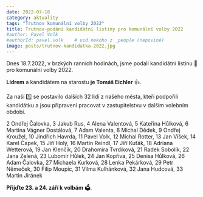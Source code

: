 ```yaml
---
date: 2022-07-18
category: aktuality
tags: "Trutnov komunální volby 2022"
title: Trutnov-podání kandidátní listiny pro komunální volby 2022
#author: Pavel Volk
#authorId: pavel.volk    # uid nekoho z _people (nepoviné)
image: posts/trutnov-kandidatka-2022.jpg
---
```

Dnes 18.7.2022, v brzkých ranních hodinách, jsme podali kandidátní listinu 🏴 pro komunální volby 2022. 

**Lídrem** a kandidátem na starostu **je Tomáš Eichler** 👍.

Za naší 1️⃣ se postavilo dalších 32 lidí z našeho města, kteří podpořili kandidátku a jsou připraveni pracovat v zastupitelstvu v dalším volebním období.

2 Ondřej Čalovka,
3 Jakub Rus, 
4 Alena Valentová,
5 Kateřina Hůlková,
6 Martina Vágner Dostálová,
7 Adam Valenta,
8 Michal Dědek,
9 Ondřej Kroužel,
10 Jindřich Havrda,
11 Pavel Volk,
12 Michal Rotter,
13 Jan Víšek,
14 Karel Čapek,
15 Jiří Holý,
16 Martin Reindl,
17 Jiří Kuťák,
18 Adriana Wetterová,
19 Jan Klenčík,
20 Drahomíra Tvrdíková,
21 Radek Sobolík,
22 Jana Zelená,
23 Lubomír Hůlek,
24 Jan Kopřiva,
25 Denisa Hůlková,
26 Adam Čalovka,
27 Michaela Kurková,
28 Lenka Pekárková,
29 Petr Němeček,
30 Filip Moupic,
31 Vilma Kulhánková,
32 Jana Hudcová,
33 Martin Jiránek

**Přijďte 23. a 24. září k volbám** 🗳.





